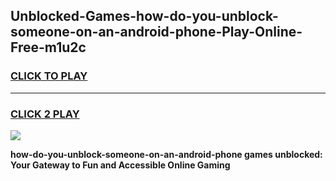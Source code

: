 
## Unblocked-Games-how-do-you-unblock-someone-on-an-android-phone-Play-Online-Free-m1u2c
<h3>
<a href="https://premium76.site?title=how-do-you-unblock-someone-on-an-android-phone&ref=26A">CLICK TO PLAY</a></h3>
<hr>

<h3>
<a href="https://premium76.site?title=how-do-you-unblock-someone-on-an-android-phone&ref=26A">CLICK 2 PLAY</a>
  
</h3>

<a href="https://premium76.site?title=how-do-you-unblock-someone-on-an-android-phone&ref=26A"><img src="https://clearcache.store/games.png"></a>


**how-do-you-unblock-someone-on-an-android-phone games unblocked: Your Gateway to Fun and Accessible Online Gaming**
